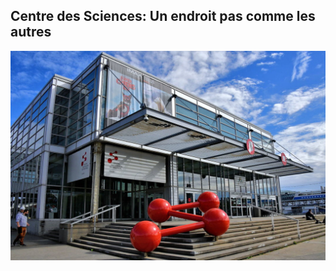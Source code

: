 ## Centre des Sciences: Un endroit pas comme les autres 
![photo](centre-des-sciences-de-montreal.jpg)




